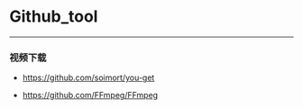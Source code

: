 # Github_tool

---

### 视频下载

- https://github.com/soimort/you-get

- https://github.com/FFmpeg/FFmpeg